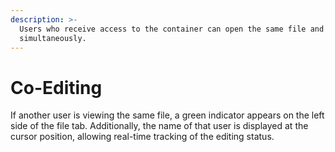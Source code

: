 ```yaml
---
description: >-
  Users who receive access to the container can open the same file and edit code
  simultaneously.
---
```


# Co-Editing

If another user is viewing the same file, a green indicator appears on the left side of the file tab. Additionally, the name of that user is displayed at the cursor position, allowing real-time tracking of the editing status.
